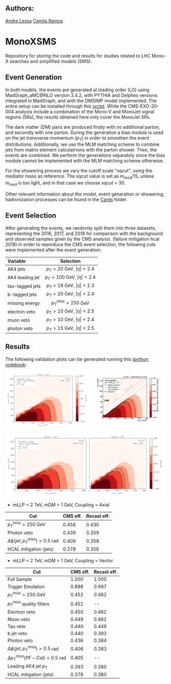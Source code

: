 ## Authors: ##
[Andre Lessa](mailto:andre.lessa@ufabc.edu.br)
[Camila Ramos](mailto:ramos.camila@aluno.ufabc.edu.br)

# MonoXSMS

Repository for storing the code and results for studies related to LHC Mono-X searches and simplified models (SMS).


## Event Generation ##

In both models, the events are generated at leading order (LO) using MadGraph_aMC@NLO version 3.4.2, with PYTHIA and Delphes versions integrated in MadGraph, and with the DMSIMP model implemented. The entire setup can be installed through this [script](../../installer.sh). While the CMS-EXO-20-004 analysis include a combination of the Mono-V and MonoJet signal regions (SRs), the results obtained here only cover the MonoJet SRs.

The dark matter (DM) pairs are produced firstly with no additional parton, and secondly with one parton. During the generation a bias module is used on the jet transverse momentum ($p_{T}$) in order to smoothen the event distributions. Additionally, we use the MLM matching scheme to combine jets from matrix element calculatrions with the parton shower. Then, the events are combined. We perform the generations separately since the bias module cannot be implemented with the MLM matching scheme otherwise.

For the showering process we vary the cutoff scale "xqcut", using the mediator mass as reference. The xqcut value is set as $m_{med}/15$, unless $m_{med}$ is too light, and in that case we choose xqcut = $30$. 



Other relevant information about the model, event generation or showering, hadronization processes can be found in the [Cards](../../Cards/) folder.

## Event Selection ##

After generating the events, we randomly split them into three datasets, representing the 2016, 2017, and 2018 for comparison with the background and observed samples given by the CMS analysis. (failure mitigation hcal 2018).In order to reproduce the CMS event selection, the following cuts were implemented after the event generation:

| Variable 	  | 		Selection		|
| :------------- | :---------------------------------: |
|AK4 jets	| $p_{T} > 20$ GeV,  $\|\eta\| < 2.4$  |
|AK4 leading jet| $p_{T} < 100$ GeV, $\|\eta\| < 2.4$ |
|tau-tagged jets| $p_{T} > 18$ GeV, $\|\eta\| < 2.3$  |
|b-tagged jets	| $p_{T} > 20$ GeV, $\|\eta\| < 2.4$  |
|missing energy | $p_{T}^{miss} > 250$ GeV	    |
| electron veto | $p_{T} > 10$ GeV, $\|\eta\| < 2.5$  |
| muon veto     | $p_{T} > 10$ GeV, $\|\eta\| < 2.4$  |
| photon veto   | $p_{T} > 15$ GeV, $\|\eta\| < 2.5$  |






## Results ##

The following validation plots can be generated running this [ipython notebook](../../notebooks/plotValidation-Axial.ipynb):


![Alt text](../../notebooks/cms-exo-20-004-axial.png "Exclusion curve")

![Alt text](../../notebooks/cms-exo-20-004-axial-comp.png?raw=true "Comparison exclusion curve")


 * mLLP = 2 TeV, mDM = 1 GeV, Coupling = Axial
 
  | Cut         | CMS eff.        | Recast eff.| 
  | ----------------------- | ----------------- | ------------- | 
  | $p_{T}^{miss} > 250$ GeV |      0.456      |   0.430    | 
  |       Photon veto       |      0.439      |   0.359    |
  | $\Delta \phi (jet, p_{T}^{miss}) > 0.5$ rad |      0.409      |   0.358    |
  |   HCAL mitigation (jets)     |    0.378      |   0.356    |
  
  * mLLP = 2 TeV, mDM = 1 GeV, Coupling = Vector
 
  | Cut         | CMS eff.        | Recast eff.| 
  | ----------------------- | ----------------- | ------------- | 
  |     Full Sample         |       1.000       |       1.000   |
  | Trigger Emulation       |       0.898       |       0.997   |
  | $p_{T}^{miss} > 250$ GeV |      0.452      |   0.462    | 
  | $p_{T}^{miss}$ quality filters |    0.451   |   --      |
  |     Electron veto       |       0.450       |   0.462   |
  |     Muon veto           |       0.449       |   0.462   |
  |     Tau veto            |       0.440       |   0.449   |
  |     b jet veto          |       0.440       |   0.393   |      
  |       Photon veto       |      0.436      |   0.384    |
  | $\Delta \phi (jet, p_{T}^{miss}) > 0.5$ rad |    0.406      |   0.383    |
  | $\Delta p_{T}^{miss} (PF-Cal) < 0.5$ rad    |    0.405   |   --      |
  |     Leading AK4 jet  $p_{T}$       |    0.393      |   0.380        |
  |   HCAL mitigation (jets)     |    0.376      |   0.380    |
